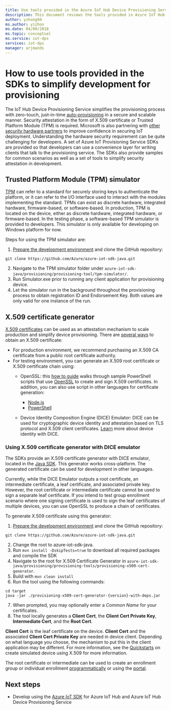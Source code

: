 ```yaml
---
title: Use tools provided in the Azure IoT Hub Device Provisioning Service SDKs to simplify development
description: This document reviews the tools provided in Azure IoT Hub Device Provisioning Service SDKs for development
author: yzhong94
ms.author: yizhon
ms.date: 04/09/2018
ms.topic: conceptual
ms.service: iot-dps
services: iot-dps
manager: arjmands
---
```


# How to use tools provided in the SDKs to simplify development for provisioning
The IoT Hub Device Provisioning Service simplifies the provisioning process with zero-touch, just-in-time [auto-provisioning](concepts-auto-provisioning.md) in a secure and scalable manner.  Security attestation in the form of X.509 certificate or Trusted Platform Module (TPM) is required.  Microsoft is also partnering with [other security hardware partners](https://azure.microsoft.com/blog/azure-iot-supports-new-security-hardware-to-strengthen-iot-security/) to improve confidence in securing IoT deployment. Understanding the hardware security requirement can be quite challenging for developers. A set of Azure IoT Provisioning Service SDKs are provided so that developers can use a convenience layer for writing clients that talk to the provisioning service. The SDKs also provide samples for common scenarios as well as a set of tools to simplify security attestation in development.

## Trusted Platform Module (TPM) simulator
[TPM](https://docs.microsoft.com/azure/iot-dps/concepts-security#trusted-platform-module-tpm) can refer to a standard for securely storing keys to authenticate the platform, or it can refer to the I/O interface used to interact with the modules implementing the standard. TPMs can exist as discrete hardware, integrated hardware, firmware-based, or software-based.  In production, TPM is located on the device, either as discrete hardware, integrated hardware, or firmware-based. In the testing phase, a software-based TPM simulator is provided to developers.  This simulator is only available for developing on Windows platform for now.

Steps for using the TPM simulator are:
1. [Prepare the development environment](https://docs.microsoft.com/azure/iot-dps/quick-enroll-device-x509-java#prepare-the-development-environment) and clone the GitHub repository:
```
git clone https://github.com/Azure/azure-iot-sdk-java.git
```
2. Navigate to the TPM simulator folder under ```azure-iot-sdk-java/provisioning/provisioning-tool/tpm-simulator/```.
3. Run Simulator.exe prior to running any client application for provisioning device.
4. Let the simulator run in the background throughout the provisioning process to obtain registration ID and Endorsement Key.  Both values are only valid for one instance of the run.

## X.509 certificate generator
[X.509 certificates](https://docs.microsoft.com/azure/iot-dps/concepts-security#x509-certificates) can be used as an attestation mechanism to scale production and simplify device provisioning.  There are [several ways](https://docs.microsoft.com/azure/iot-hub/iot-hub-x509ca-overview#how-to-get-an-x509-ca-certificate) to obtain an X.509 certificate:
* For production environment, we recommend purchasing an X.509 CA certificate from a public root certificate authority.
* For testing environment, you can generate an X.509 root certificate or X.509 certificate chain using:
    * OpenSSL: this [how to guide](https://docs.microsoft.com/azure/iot-hub/iot-hub-security-x509-create-certificates) walks through sample PowerShell scripts that use [OpenSSL](https://www.openssl.org/) to create and sign X.509 certificates.  In addition, you can also use script in other languages for certificate generation:
        * [Node.js](https://github.com/Azure/azure-iot-sdk-node/tree/master/provisioning/tools)
        * [PowerShell](https://github.com/Azure/azure-iot-sdk-c/blob/master/tools/CACertificates/CACertificateOverview.md)
        
    * Device Identity Composition Engine (DICE) Emulator: DICE can be used for cryptographic device identity and attestation based on TLS protocol and X.509 client certificates.  [Learn](https://www.microsoft.com/research/publication/device-identity-dice-riot-keys-certificates/) more about device identity with DICE.

### Using X.509 certificate generator with DICE emulator
The SDKs provide an X.509 certificate generator with DICE emulator, located in the [Java SDK](https://github.com/Azure/azure-iot-sdk-java/tree/master/provisioning/provisioning-tools/provisioning-x509-cert-generator).  This generator works cross-platform.  The generated certificate can be used for development in other languages.

Currently, while the DICE Emulator outputs a root certificate, an intermediate certificate, a leaf certificate, and associated private key.  However, the root certificate or intermediate certificate cannot be used to sign a separate leaf certificate.  If you intend to test group enrollment scenario where one signing certificate is used to sign the leaf certificates of multiple devices, you can use OpenSSL to produce a chain of certificates.

To generate X.509 certificate using this generator:
1. [Prepare the development environment](https://docs.microsoft.com/azure/iot-dps/quick-enroll-device-x509-java#prepare-the-development-environment) and clone the GitHub repository:
```
git clone https://github.com/Azure/azure-iot-sdk-java.git
```
2. Change the root to azure-iot-sdk-java.
3. Run ```mvn install -DskipTests=true``` to download all required packages and compile the SDK
4. Navigate to the root for X.509 Certificate Generator in ```azure-iot-sdk-java/provisioning/provisioning-tools/provisioning-x509-cert-generator```.
5. Build with ```mvn clean install```
6. Run the tool using the following commands:
```
cd target
java -jar ./provisioning-x509-cert-generator-{version}-with-deps.jar
```
7. When prompted, you may optionally enter a _Common Name_ for your certificates.
8. The tool locally generates a **Client Cert**, the **Client Cert Private Key**, **Intermediate Cert**, and the **Root Cert**.

**Client Cert** is the leaf certificate on the device.  **Client Cert** and the associated **Client Cert Private Key** are needed in device client. Depending on what language you choose, the mechanism to put this in the client application may be different.  For more information, see the [Quickstarts](https://docs.microsoft.com/azure/iot-dps/quick-create-simulated-device-x509) on create simulated device using X.509 for more information.

The root certificate or intermediate can be used to create an enrollment group or individual enrollment [programmatically](https://docs.microsoft.com/azure/iot-dps/how-to-manage-enrollments-sdks) or using the [portal](https://docs.microsoft.com/azure/iot-dps/how-to-manage-enrollments).

## Next steps
* Develop using the [Azure IoT SDK]( https://github.com/Azure/azure-iot-sdks) for Azure IoT Hub and Azure IoT Hub Device Provisioning Service